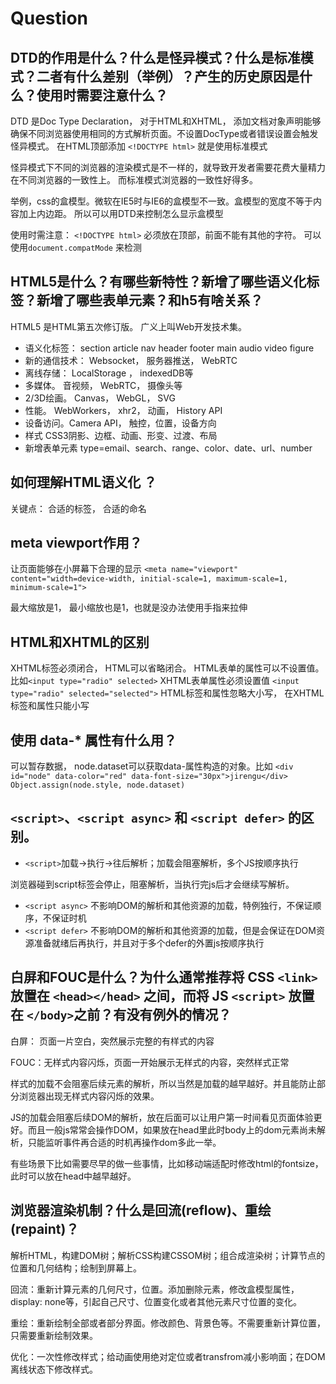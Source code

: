 # Question
## DTD的作用是什么？什么是怪异模式？什么是标准模式？二者有什么差别（举例）？产生的历史原因是什么？使用时需要注意什么？
DTD 是Doc Type Declaration， 对于HTML和XHTML， 添加文档对象声明能够确保不同浏览器使用相同的方式解析页面。不设置DocType或者错误设置会触发怪异模式。 在HTML顶部添加 `<!DOCTYPE html>` 就是使用标准模式

怪异模式下不同的浏览器的渲染模式是不一样的，就导致开发者需要花费大量精力在不同浏览器的一致性上。 而标准模式浏览器的一致性好得多。

举例，css的盒模型。微软在IE5时与IE6的盒模型不一致。盒模型的宽度不等于内容加上内边距。 所以可以用DTD来控制怎么显示盒模型

使用时需注意： `<!DOCTYPE html>` 必须放在顶部，前面不能有其他的字符。 可以使用`document.compatMode` 来检测

## HTML5是什么？有哪些新特性？新增了哪些语义化标签？新增了哪些表单元素？和h5有啥关系？
HTML5 是HTML第五次修订版。 广义上叫Web开发技术集。 
- 语义化标签： section article nav header footer main audio video figure
- 新的通信技术： Websocket， 服务器推送， WebRTC
- 离线存储： LocalStorage ， indexedDB等
- 多媒体。 音视频， WebRTC， 摄像头等
- 2/3D绘画。 Canvas， WebGL， SVG
- 性能。 WebWorkers， xhr2， 动画， History API
- 设备访问。Camera API， 触控，位置，设备方向
- 样式  CSS3阴影、边框、动画、形变、过渡、布局
- 新增表单元素 type=email、search、range、color、date、url、number

## 如何理解HTML语义化 ？ 
关键点： 合适的标签， 合适的命名

## meta viewport作用？
让页面能够在小屏幕下合理的显示
`<meta name="viewport" content="width=device-width, initial-scale=1, maximum-scale=1, minimum-scale=1">`

最大缩放是1， 最小缩放也是1，也就是没办法使用手指来拉伸

## HTML和XHTML的区别
XHTML标签必须闭合， HTML可以省略闭合。
HTML表单的属性可以不设置值。 比如`<input type="radio" selected>` XHTML表单属性必须设置值 `<input type="radio" selected="selected">`
HTML标签和属性忽略大小写， 在XHTML标签和属性只能小写

## 使用 data-* 属性有什么用？
可以暂存数据， node.dataset可以获取data-属性构造的对象。比如
`<div id="node" data-color="red" data-font-size="30px">jirengu</div>
Object.assign(node.style, node.dataset)`

## `<script>`、`<script async>` 和 `<script defer>` 的区别。
- `<script>`加载->执行->往后解析；加载会阻塞解析，多个JS按顺序执行

浏览器碰到script标签会停止，阻塞解析，当执行完js后才会继续写解析。 
- `<script async>` 不影响DOM的解析和其他资源的加载，特例独行，不保证顺序，不保证时机
- `<script defer>` 不影响DOM的解析和其他资源的加载，但是会保证在DOM资源准备就绪后再执行，并且对于多个defer的外置js按顺序执行

## 白屏和FOUC是什么？为什么通常推荐将 CSS `<link>` 放置在 `<head></head>` 之间，而将 JS `<script>` 放置在 `</body>`之前？有没有例外的情况？

白屏： 页面一片空白，突然展示完整的有样式的内容

FOUC：无样式内容闪烁，页面一开始展示无样式的内容，突然样式正常

样式的加载不会阻塞后续元素的解析，所以当然是加载的越早越好。并且能防止部分浏览器出现无样式内容闪烁的效果。

JS的加载会阻塞后续DOM的解析，放在后面可以让用户第一时间看见页面体验更好。而且一般js常常会操作DOM，如果放在head里此时body上的dom元素尚未解析，只能监听事件再合适的时机再操作dom多此一举。

有些场景下比如需要尽早的做一些事情，比如移动端适配时修改html的fontsize，此时可以放在head中越早越好。

## 浏览器渲染机制？什么是回流(reflow)、重绘(repaint)？
解析HTML，构建DOM树；解析CSS构建CSSOM树；组合成渲染树；计算节点的位置和几何结构；绘制到屏幕上。

回流：重新计算元素的几何尺寸，位置。添加删除元素，修改盒模型属性，display: none等，引起自己尺寸、位置变化或者其他元素尺寸位置的变化。

重绘：重新绘制全部或者部分界面。修改颜色、背景色等。不需要重新计算位置，只需要重新绘制效果。

优化：一次性修改样式；给动画使用绝对定位或者transfrom减小影响面；在DOM离线状态下修改样式。

